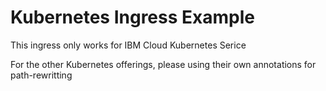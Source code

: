 # Kubernetes Ingress Example

This ingress only works for IBM Cloud Kubernetes Serice

For the other Kubernetes offerings, please using their own annotations for path-rewritting